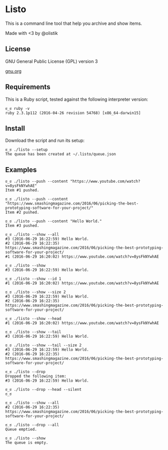 # Listo

This is a command line tool that help you archive and show items.

Made with <3 by @olistik

## License

GNU General Public License (GPL) version 3

[gnu.org](https://www.gnu.org/licenses/gpl-3.0.txt)

## Requirements

This is a Ruby script, tested against the following interpreter version:

```
ಠ_ಠ ruby -v
ruby 2.3.1p112 (2016-04-26 revision 54768) [x86_64-darwin15]
```

## Install

Download the script and run its setup:

```shell
ಠ_ಠ ./listo --setup
The queue has been created at ~/.listo/queue.json
```

## Examples

```shell
ಠ_ಠ ./listo --push --content "https://www.youtube.com/watch?v=8ysFkNYwhAE"
Item #1 pushed.
```

```shell
ಠ_ಠ ./listo --push --content "https://www.smashingmagazine.com/2016/06/picking-the-best-prototyping-software-for-your-project/"
Item #2 pushed.
```

```shell
ಠ_ಠ ./listo --push --content "Hello World."
Item #3 pushed.
```

```shell
ಠ_ಠ ./listo --show --all
#3 (2016-06-29 16:22:59) Hello World.
#2 (2016-06-29 16:22:35) https://www.smashingmagazine.com/2016/06/picking-the-best-prototyping-software-for-your-project/
#1 (2016-06-29 16:20:02) https://www.youtube.com/watch?v=8ysFkNYwhAE
```

```shell
ಠ_ಠ ./listo --show
#3 (2016-06-29 16:22:59) Hello World.
```

```shell
ಠ_ಠ ./listo --show --id 1
#1 (2016-06-29 16:20:02) https://www.youtube.com/watch?v=8ysFkNYwhAE
```

```shell
ಠ_ಠ ./listo --show --size 2
#3 (2016-06-29 16:22:59) Hello World.
#2 (2016-06-29 16:22:35) https://www.smashingmagazine.com/2016/06/picking-the-best-prototyping-software-for-your-project/
```

```shell
ಠ_ಠ ./listo --show --head
#1 (2016-06-29 16:20:02) https://www.youtube.com/watch?v=8ysFkNYwhAE
```

```shell
ಠ_ಠ ./listo --show --tail
#3 (2016-06-29 16:22:59) Hello World.
```

```shell
ಠ_ಠ ./listo --show --tail --size 2
#3 (2016-06-29 16:22:59) Hello World.
#2 (2016-06-29 16:22:35) https://www.smashingmagazine.com/2016/06/picking-the-best-prototyping-software-for-your-project/
```

```shell
ಠ_ಠ ./listo --drop
Dropped the following item:
#3 (2016-06-29 16:22:59) Hello World.
```

```shell
ಠ_ಠ ./listo --drop --head --silent
ಠ_ಠ
```

```shell
ಠ_ಠ ./listo --show --all
#2 (2016-06-29 16:22:35) https://www.smashingmagazine.com/2016/06/picking-the-best-prototyping-software-for-your-project/
```

```shell
ಠ_ಠ ./listo --drop --all
Queue emptied.
```

```shell
ಠ_ಠ ./listo --show
The queue is empty.
```

